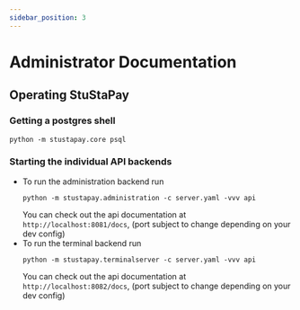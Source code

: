 ```yaml
---
sidebar_position: 3
---
```


# Administrator Documentation

## Operating StuStaPay


### Getting a postgres shell

```shell
python -m stustapay.core psql
```

### Starting the individual API backends

- To run the administration backend run
  ```shell
  python -m stustapay.administration -c server.yaml -vvv api
  ```
  You can check out the api documentation at `http://localhost:8081/docs`, (port subject to change depending on your dev config)
- To run the terminal backend run
  ```shell
  python -m stustapay.terminalserver -c server.yaml -vvv api
  ```
  You can check out the api documentation at `http://localhost:8082/docs`, (port subject to change depending on your dev config)